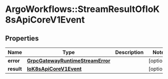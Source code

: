 # ArgoWorkflows::StreamResultOfIoK8sApiCoreV1Event

## Properties
Name | Type | Description | Notes
------------ | ------------- | ------------- | -------------
**error** | [**GrpcGatewayRuntimeStreamError**](GrpcGatewayRuntimeStreamError.md) |  | [optional] 
**result** | [**IoK8sApiCoreV1Event**](IoK8sApiCoreV1Event.md) |  | [optional] 


